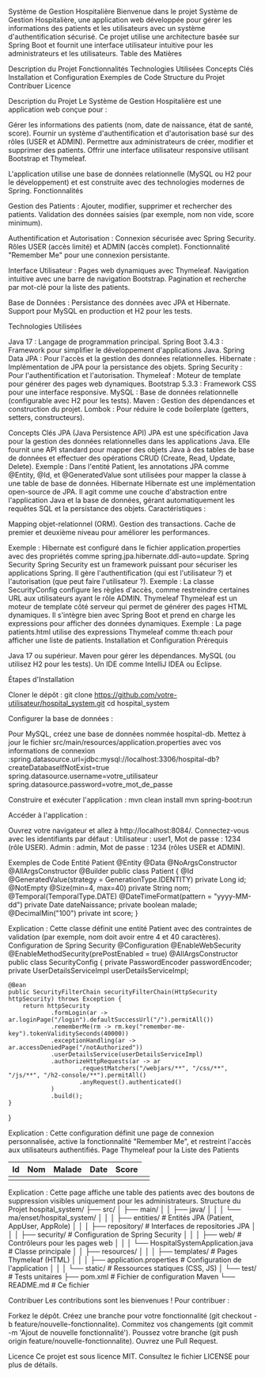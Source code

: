 Système de Gestion Hospitalière
Bienvenue dans le projet Système de Gestion Hospitalière, une application web développée pour gérer les informations des patients et les utilisateurs avec un système d'authentification sécurisé. Ce projet utilise une architecture basée sur Spring Boot et fournit une interface utilisateur intuitive pour les administrateurs et les utilisateurs.
Table des Matières

Description du Projet
Fonctionnalités
Technologies Utilisées
Concepts Clés
Installation et Configuration
Exemples de Code
Structure du Projet
Contribuer
Licence

Description du Projet
Le Système de Gestion Hospitalière est une application web conçue pour :

Gérer les informations des patients (nom, date de naissance, état de santé, score).
Fournir un système d'authentification et d'autorisation basé sur des rôles (USER et ADMIN).
Permettre aux administrateurs de créer, modifier et supprimer des patients.
Offrir une interface utilisateur responsive utilisant Bootstrap et Thymeleaf.

L'application utilise une base de données relationnelle (MySQL ou H2 pour le développement) et est construite avec des technologies modernes de Spring.
Fonctionnalités

Gestion des Patients :
Ajouter, modifier, supprimer et rechercher des patients.
Validation des données saisies (par exemple, nom non vide, score minimum).


Authentification et Autorisation :
Connexion sécurisée avec Spring Security.
Rôles USER (accès limité) et ADMIN (accès complet).
Fonctionnalité "Remember Me" pour une connexion persistante.


Interface Utilisateur :
Pages web dynamiques avec Thymeleaf.
Navigation intuitive avec une barre de navigation Bootstrap.
Pagination et recherche par mot-clé pour la liste des patients.


Base de Données :
Persistance des données avec JPA et Hibernate.
Support pour MySQL en production et H2 pour les tests.



Technologies Utilisées

Java 17 : Langage de programmation principal.
Spring Boot 3.4.3 : Framework pour simplifier le développement d'applications Java.
Spring Data JPA : Pour l'accès et la gestion des données relationnelles.
Hibernate : Implémentation de JPA pour la persistance des objets.
Spring Security : Pour l'authentification et l'autorisation.
Thymeleaf : Moteur de template pour générer des pages web dynamiques.
Bootstrap 5.3.3 : Framework CSS pour une interface responsive.
MySQL : Base de données relationnelle (configurable avec H2 pour les tests).
Maven : Gestion des dépendances et construction du projet.
Lombok : Pour réduire le code boilerplate (getters, setters, constructeurs).

Concepts Clés
JPA (Java Persistence API)
JPA est une spécification Java pour la gestion des données relationnelles dans les applications Java. Elle fournit une API standard pour mapper des objets Java à des tables de base de données et effectuer des opérations CRUD (Create, Read, Update, Delete).
Exemple : Dans l'entité Patient, les annotations JPA comme @Entity, @Id, et @GeneratedValue sont utilisées pour mapper la classe à une table de base de données.
Hibernate
Hibernate est une implémentation open-source de JPA. Il agit comme une couche d'abstraction entre l'application Java et la base de données, gérant automatiquement les requêtes SQL et la persistance des objets.
Caractéristiques :

Mapping objet-relationnel (ORM).
Gestion des transactions.
Cache de premier et deuxième niveau pour améliorer les performances.

Exemple : Hibernate est configuré dans le fichier application.properties avec des propriétés comme spring.jpa.hibernate.ddl-auto=update.
Spring Security
Spring Security est un framework puissant pour sécuriser les applications Spring. Il gère l'authentification (qui est l'utilisateur ?) et l'autorisation (que peut faire l'utilisateur ?).
Exemple : La classe SecurityConfig configure les règles d'accès, comme restreindre certaines URL aux utilisateurs ayant le rôle ADMIN.
Thymeleaf
Thymeleaf est un moteur de template côté serveur qui permet de générer des pages HTML dynamiques. Il s'intègre bien avec Spring Boot et prend en charge les expressions pour afficher des données dynamiques.
Exemple : La page patients.html utilise des expressions Thymeleaf comme th:each pour afficher une liste de patients.
Installation et Configuration
Prérequis

Java 17 ou supérieur.
Maven pour gérer les dépendances.
MySQL (ou utilisez H2 pour les tests).
Un IDE comme IntelliJ IDEA ou Eclipse.

Étapes d'Installation

Cloner le dépôt :
git clone https://github.com/votre-utilisateur/hospital_system.git
cd hospital_system


Configurer la base de données :

Pour MySQL, créez une base de données nommée hospital-db.
Mettez à jour le fichier src/main/resources/application.properties avec vos informations de connexion :spring.datasource.url=jdbc:mysql://localhost:3306/hospital-db?createDatabaseIfNotExist=true
spring.datasource.username=votre_utilisateur
spring.datasource.password=votre_mot_de_passe




Construire et exécuter l'application :
mvn clean install
mvn spring-boot:run


Accéder à l'application :

Ouvrez votre navigateur et allez à http://localhost:8084/.
Connectez-vous avec les identifiants par défaut :
Utilisateur : user1, Mot de passe : 1234 (rôle USER).
Admin : admin, Mot de passe : 1234 (rôles USER et ADMIN).





Exemples de Code
Entité Patient
@Entity
@Data @NoArgsConstructor @AllArgsConstructor @Builder
public class Patient {
    @Id @GeneratedValue(strategy = GenerationType.IDENTITY)
    private Long id;
    @NotEmpty
    @Size(min=4, max=40)
    private String nom;
    @Temporal(TemporalType.DATE)
    @DateTimeFormat(pattern = "yyyy-MM-dd")
    private Date dateNaissance;
    private boolean malade;
    @DecimalMin("100")
    private int score;
}

Explication : Cette classe définit une entité Patient avec des contraintes de validation (par exemple, nom doit avoir entre 4 et 40 caractères).
Configuration de Spring Security
@Configuration
@EnableWebSecurity
@EnableMethodSecurity(prePostEnabled = true)
@AllArgsConstructor
public class SecurityConfig {
    private PasswordEncoder passwordEncoder;
    private UserDetailsServiceImpl userDetailsServiceImpl;

    @Bean
    public SecurityFilterChain securityFilterChain(HttpSecurity httpSecurity) throws Exception {
        return httpSecurity
                .formLogin(ar -> ar.loginPage("/login").defaultSuccessUrl("/").permitAll())
                .rememberMe(rm -> rm.key("remember-me-key").tokenValiditySeconds(40000))
                .exceptionHandling(ar -> ar.accessDeniedPage("/notAuthorized"))
                .userDetailsService(userDetailsServiceImpl)
                .authorizeHttpRequests(ar -> ar
                        .requestMatchers("/webjars/**", "/css/**", "/js/**", "/h2-console/**").permitAll()
                        .anyRequest().authenticated()
                )
                .build();
    }
}

Explication : Cette configuration définit une page de connexion personnalisée, active la fonctionnalité "Remember Me", et restreint l'accès aux utilisateurs authentifiés.
Page Thymeleaf pour la Liste des Patients
<table class="table">
    <thead>
        <tr>
            <th>Id</th><th>Nom</th><th>Malade</th><th>Date</th><th>Score</th>
        </tr>
    </thead>
    <tbody>
        <tr th:each="p:${patients}">
            <td th:text="${p.id}"></td>
            <td th:text="${p.nom}"></td>
            <td th:text="${p.malade}"></td>
            <td th:text="${p.dateNaissance}"></td>
            <td th:text="${p.score}"></td>
            <td th:if="${#authorization.expression('hasRole(''ADMIN'')')}">
                <a th:href="@{/admin/deletePatient(id=${p.id}, keyword =${keyword}, page=${currentPage})}" class="btn btn-danger">
                    <i class="bi bi-trash"></i>
                </a>
            </td>
        </tr>
    </tbody>
</table>

Explication : Cette page affiche une table des patients avec des boutons de suppression visibles uniquement pour les administrateurs.
Structure du Projet
hospital_system/
├── src/
│   ├── main/
│   │   ├── java/
│   │   │   └── ma/enset/hospital_system/
│   │   │       ├── entities/           # Entités JPA (Patient, AppUser, AppRole)
│   │   │       ├── repository/         # Interfaces de repositories JPA
│   │   │       ├── security/           # Configuration de Spring Security
│   │   │       ├── web/                # Contrôleurs pour les pages web
│   │   │       └── HospitalSystemApplication.java # Classe principale
│   │   ├── resources/
│   │   │   ├── templates/              # Pages Thymeleaf (HTML)
│   │   │   ├── application.properties  # Configuration de l'application
│   │   │   └── static/                 # Ressources statiques (CSS, JS)
│   └── test/                           # Tests unitaires
├── pom.xml                             # Fichier de configuration Maven
└── README.md                           # Ce fichier

Contribuer
Les contributions sont les bienvenues ! Pour contribuer :

Forkez le dépôt.
Créez une branche pour votre fonctionnalité (git checkout -b feature/nouvelle-fonctionnalite).
Commitez vos changements (git commit -m 'Ajout de nouvelle fonctionnalité').
Poussez votre branche (git push origin feature/nouvelle-fonctionnalite).
Ouvrez une Pull Request.

Licence
Ce projet est sous licence MIT. Consultez le fichier LICENSE pour plus de détails.
